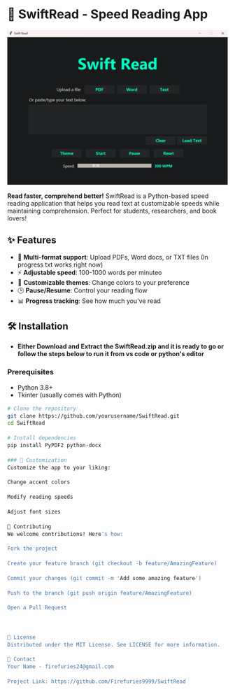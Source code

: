 # 🚀 SwiftRead - Speed Reading App

![App Screenshot](Screenshot.png)

**Read faster, comprehend better!** SwiftRead is a Python-based speed reading application that helps you read text at customizable speeds while maintaining comprehension. Perfect for students, researchers, and book lovers!

## ✨ Features
 
- 📖 **Multi-format support**: Upload PDFs, Word docs, or TXT files (In progress txt works right now)
- ⚡ **Adjustable speed**: 100-1000 words per minuteo 
- 🎨 **Customizable themes**: Change colors to your preference
- 🕒 **Pause/Resume**: Control your reading flow
- 📊 **Progress tracking**: See how much you've read

## 🛠️ Installation
- **Either Download and Extract the SwiftRead.zip and it is ready to go or follow the steps below to run it from vs code or python's editor**

### Prerequisites
- Python 3.8+
- Tkinter (usually comes with Python)

```bash
# Clone the repository
git clone https://github.com/yourusername/SwiftRead.git
cd SwiftRead

# Install dependencies
pip install PyPDF2 python-docx

### 🎨 Customization
Customize the app to your liking:

Change accent colors

Modify reading speeds

Adjust font sizes

🤝 Contributing
We welcome contributions! Here's how:

Fork the project

Create your feature branch (git checkout -b feature/AmazingFeature)

Commit your changes (git commit -m 'Add some amazing feature')

Push to the branch (git push origin feature/AmazingFeature)

Open a Pull Request



📜 License
Distributed under the MIT License. See LICENSE for more information.

📧 Contact
Your Name - firefuries24@gmail.com

Project Link: https://github.com/Firefuries9999/SwiftRead
